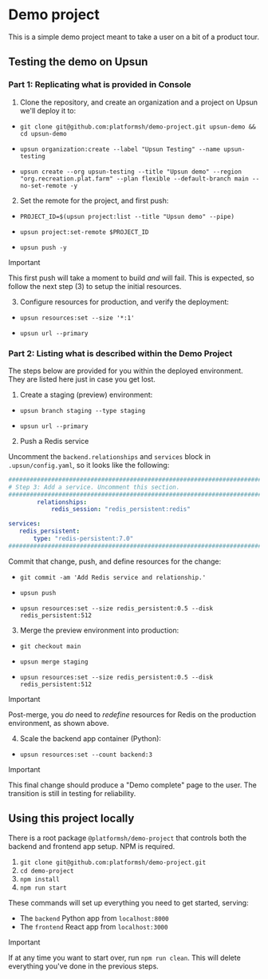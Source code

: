 # Demo project

This is a simple demo project meant to take a user on a bit of a product tour. 

## Testing the demo on Upsun

### Part 1: Replicating what is provided in Console

1. Clone the repository, and create an organization and a project on Upsun we'll deploy it to:

- ```
  git clone git@github.com:platformsh/demo-project.git upsun-demo && cd upsun-demo
  ```
- ```
  upsun organization:create --label "Upsun Testing" --name upsun-testing
  ```
- ```
  upsun create --org upsun-testing --title "Upsun demo" --region "org.recreation.plat.farm" --plan flexible --default-branch main --no-set-remote -y
  ```

2. Set the remote for the project, and first push:

- ```
  PROJECT_ID=$(upsun project:list --title "Upsun demo" --pipe)
  ```
- ```
  upsun project:set-remote $PROJECT_ID
  ```
- ```
  upsun push -y
  ```

> [!IMPORTANT]
> This first push will take a moment to build _and_ will fail.
> This is expected, so follow the next step (3) to setup the initial resources.

3. Configure resources for production, and verify the deployment:

- ```
  upsun resources:set --size '*:1'
  ```
- ```
  upsun url --primary
  ```

### Part 2: Listing what is described within the Demo Project

The steps below are provided for you within the deployed environment.
They are listed here just in case you get lost.

1. Create a staging (preview) environment:

- ```
  upsun branch staging --type staging
  ```
- ```
  upsun url --primary
  ```

2. Push a Redis service

Uncomment the `backend.relationships` and `services` block in `.upsun/config.yaml`, so it looks like the following:

```yaml
######################################################################################################################
# Step 3: Add a service. Uncomment this section.
######################################################################################################################
        relationships:
            redis_session: "redis_persistent:redis"

services:
   redis_persistent:
       type: "redis-persistent:7.0"
######################################################################################################################
```

Commit that change, push, and define resources for the change:

- ```
  git commit -am 'Add Redis service and relationship.'
  ```
- ```
  upsun push
  ```
- ```
  upsun resources:set --size redis_persistent:0.5 --disk redis_persistent:512
  ```

3. Merge the preview environment into production:

- ```
  git checkout main
  ```
- ```
  upsun merge staging
  ```
- ```
  upsun resources:set --size redis_persistent:0.5 --disk redis_persistent:512
  ```

> [!IMPORTANT]
> Post-merge, you _do_ need to _redefine_ resources for Redis on the production environment, as shown above.

4. Scale the backend app container (Python):

- ```
  upsun resources:set --count backend:3
  ```

> [!IMPORTANT]
> This final change should produce a "Demo complete" page to the user.
> The transition is still in testing for reliability. 

## Using this project locally

There is a root package `@platformsh/demo-project` that controls both the backend and frontend app setup.
NPM is required. 

1. `git clone git@github.com:platformsh/demo-project.git`
1. `cd demo-project`
1. `npm install`
1. `npm run start`

These commands will set up everything you need to get started, serving:

- The `backend` Python app from `localhost:8000`
- The `frontend` React app from `localhost:3000`

> [!IMPORTANT]
> If at any time you want to start over, run `npm run clean`.
> This will delete everything you've done in the previous steps.